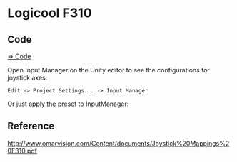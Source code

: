 # Logicool F310

## Code

[=> Code](https://github.com/araobp/unity-excavator/tree/master/GamepadF310)

Open Input Manager on the Unity editor to see the configurations for joystick axes:

```
Edit -> Project Settings... -> Input Manager
```

Or just apply [the preset](/GamepadF310/Assets/Preset/InputManager.preset) to InputManager: 

## Reference

http://www.omarvision.com/Content/documents/Joystick%20Mappings%20F310.pdf
